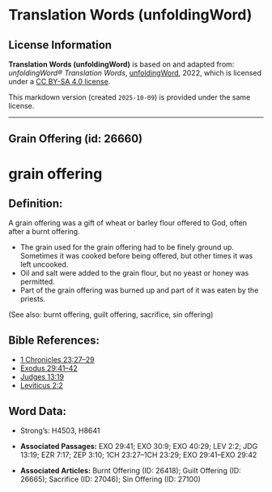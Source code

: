 # Translation Words (unfoldingWord)

## License Information

**Translation Words (unfoldingWord)** is based on and adapted from: _unfoldingWord® Translation Words_, [unfoldingWord](https://unfoldingword.org/utw), 2022, which is licensed under a [CC BY-SA 4.0 license](https://creativecommons.org/licenses/by-sa/4.0/legalcode.en).

This markdown version (created `2025-10-09`) is provided under the same license.



--------------------------------

## Grain Offering (id: 26660)

grain offering
==============

Definition:
-----------

A grain offering was a gift of wheat or barley flour offered to God, often after a burnt offering.

* The grain used for the grain offering had to be finely ground up. Sometimes it was cooked before being offered, but other times it was left uncooked.
* Oil and salt were added to the grain flour, but no yeast or honey was permitted.
* Part of the grain offering was burned up and part of it was eaten by the priests.

(See also: burnt offering, guilt offering, sacrifice, sin offering)

Bible References:
-----------------

* [1 Chronicles 23:27–29](https://ref.ly/1Chr23:27-1Chr23:29)
* [Exodus 29:41–42](https://ref.ly/Exod29:41-Exod29:42)
* [Judges 13:19](https://ref.ly/Judg13:19)
* [Leviticus 2:2](https://ref.ly/Lev2:2)

Word Data:
----------

* Strong’s: H4503, H8641

* **Associated Passages:** EXO 29:41; EXO 30:9; EXO 40:29; LEV 2:2; JDG 13:19; EZR 7:17; ZEP 3:10; 1CH 23:27–1CH 23:29; EXO 29:41–EXO 29:42
* **Associated Articles:** Burnt Offering (ID: 26418); Guilt Offering (ID: 26665); Sacrifice (ID: 27046); Sin Offering (ID: 27100)

